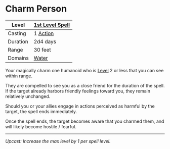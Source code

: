 # Charm Person

| Level    | [1st Level Spell](1st%20Level%20Spells.md)                                           |
| -------- | --------------------------------------------------- |
| Casting  | 1 [Action](../../../../Game%20Procedures/Action.md) |
| Duration | 2d4 days                                            |
| Range    | 30 feet                                             |
| Domains  | [Water](../../../Spell%20Domains/Water.md)          |

Your magically charm one humanoid who is [Level](../../../../Player%20Characters/Derived%20Statistics/Level.md) 2 or less that you can see within range.

They are compelled to see you as a close friend for the duration of the spell. If the target already harbors friendly feelings toward you, they remain relatively unchanged.

Should you or your allies engage in actions perceived as harmful by the target, the spell ends immediately.

Once the spell ends, the target becomes aware that you charmed them, and will likely become hostile / fearful.

---
*Upcast: Increase the max level by 1 per spell level.*